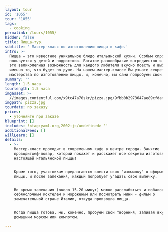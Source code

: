 ```yaml
---
layout: tour
id: '1055'
tour: '1055'
tags:
  - cooking
permalink: /tours/1055/
hidden: false
title: Пицца-тур.
subtitle: ' Мастер-класс по изготовлению пиццы в кафе.'
intro: >-
  Пицца – это известное уникальное блюдо итальянской кухни. Особым спросом пицца
  пользуется у детей и подростков. Богатое разнообразие ингредиентов и начинок -
  это великолепная возможность для каждого любителя вкусно поесть и выбрать
  именно то, что будет по душе. На нашем мастер-классе Вы узнате секреты
  мастерства по изготовлению пиццы, и, конечно, мы сами попробуем свои шедевры!
summary: ''
length: 1.5 часа
tourlength: 1.5 часа
imgasset: >-
  //images.contentful.com/x9tc47a70skr/pizza.jpg/9fbb0b2973647ae89cfdaf2c63c92fe1/pizza.jpg
imgpath: pizza.jpg
tourdate: по заказу
prices:
  - уточняйте при заказе
blueprint: []
includes: !<tag:yaml.org,2002:js/undefined> ''
additionalFees: []
willLearn: []
details:
  - >-
    Мастер-класс проходит в современном кафе в центре города. Занятие
    проводитшеф-повар, который покажет и расскажет все секреты изготовления
    настоящей итальянской пиццы!


    Кроме того, участникам предлагается внести свою "изюминку" в оформление
    пиццы, и после запекания, каждый попробует угадать свою выпечку.


    Во время запекания (около 15-20 минут) можно расслабиться и побаловать
    себямолочным коктелем и мороженым или посмотреть мини - фильм о
    замечательной стране Италии, откуда произошла пицца.


    Когда пицца готова, мы, конечно, пробуем свои творения, запивая вкусным
    домашним морсом или компотом.

---
```

